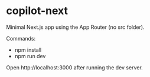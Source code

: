 # copilot-next

Minimal Next.js app using the App Router (no src folder).

Commands:

- npm install
- npm run dev

Open http://localhost:3000 after running the dev server.
